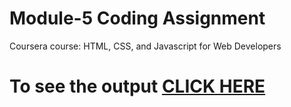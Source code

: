 
# Module-5 Coding Assignment

Coursera course: HTML, CSS, and Javascript for Web Developers

# To see the output [CLICK HERE](https://udit-tayal47.github.io/coursera-test/Assignments/module-5/index.html)

